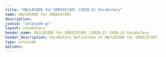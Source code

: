 ```yaml
---
title: "UN/LOCODE for GREECE(GR) (2020-2) Vocabulary"
name: UN/LOCODE for GREECE(GR) 
description: 
jsonid: "unlocode-gr"
layout: vocabulary
header_name: UN/LOCODE for GREECE(GR) (2020-2) JSON-LD Vocabulary
header_description: Vocabulary Definition of UN/LOCODE for GREECE(GR) (2020-2) semantics in HTML format. JSON-LD format is available at [unlocode-gr.jsonld](/vocabulary/unlocode-gr.jsonld)
type: unlocode
options:
---
```

